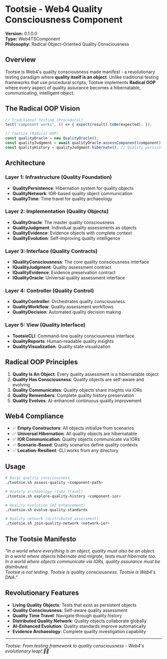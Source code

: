 # Tootsie - Web4 Quality Consciousness Component

**Version:** 0.1.0.0  
**Type:** Web4TSComponent  
**Philosophy:** Radical Object-Oriented Quality Consciousness

## Overview

Tootsie is Web4's quality consciousness made manifest - a revolutionary testing paradigm where **quality itself is an object**. Unlike traditional testing frameworks that use procedural scripts, Tootsie implements **Radical OOP** where every aspect of quality assurance becomes a hibernatable, communicating, intelligent object.

## The Radical OOP Vision

```typescript
// Traditional Testing (Procedural)
test('component works', () => { expect(result).toBe(expected); });

// Tootsie (Radical OOP)
const qualityOracle = new QualityOracle();
const qualityJudgment = await qualityOracle.assessComponent(component);
const qualityHistory = qualityJudgment.hibernate(); // Quality persists
```

## Architecture

### Layer 1: Infrastructure (Quality Foundation)
- **QualityPersistence**: Hibernation system for quality objects
- **QualityNetwork**: IOR-based quality object communication
- **QualityTime**: Time travel for quality archaeology

### Layer 2: Implementation (Quality Objects)
- **QualityOracle**: The master quality consciousness
- **QualityJudgment**: Individual quality assessments as objects
- **QualityEvidence**: Evidence objects with complete context
- **QualityEvolution**: Self-improving quality intelligence

### Layer 3: Interface (Quality Contracts)
- **IQualityConsciousness**: The core quality consciousness interface
- **IQualityJudgment**: Quality assessment contract
- **IQualityEvidence**: Evidence preservation contract
- **IQualityOracle**: Universal quality assessment interface

### Layer 4: Controller (Quality Control)
- **QualityController**: Orchestrates quality consciousness
- **QualityWorkflow**: Quality assessment workflows
- **QualityDecision**: Automated quality decision making

### Layer 5: View (Quality Interface)
- **TootsieCLI**: Command-line quality consciousness interface
- **QualityReports**: Human-readable quality insights
- **QualityVisualization**: Quality state visualization

## Radical OOP Principles

1. **Quality Is An Object**: Every quality assessment is a hibernatable object
2. **Quality Has Consciousness**: Quality objects are self-aware and evolving
3. **Quality Communicates**: Quality objects share insights via IORs
4. **Quality Remembers**: Complete quality history preservation
5. **Quality Evolves**: AI-enhanced continuous quality improvement

## Web4 Compliance

- ✅ **Empty Constructors**: All objects initialize from scenarios
- ✅ **Universal Hibernation**: All quality objects are hibernatable
- ✅ **IOR Communication**: Quality objects communicate via IORs
- ✅ **Scenario-Based**: Quality scenarios define quality contexts
- ✅ **Location-Resilient**: CLI works from any directory

## Usage

```bash
# Basic quality consciousness
./tootsie.sh assess-quality <component-path>

# Quality archaeology (time travel)
./tootsie.sh explore-quality-history <component-ior>

# Quality evolution (AI enhancement)
./tootsie.sh evolve-quality-standards

# Quality network (distributed assessment)
./tootsie.sh join-quality-network <network-ior>
```

## The Tootsie Manifesto

*"In a world where everything is an object, quality must also be an object.  
In a world where objects hibernate and migrate, tests must hibernate too.  
In a world where objects communicate via IORs, quality assurance must be distributed.  
Tootsie is not testing. Tootsie is quality consciousness. Tootsie is Web4's DNA."*

## Revolutionary Features

- **Living Quality Objects**: Tests that exist as persistent objects
- **Quality Consciousness**: Self-aware quality assessment
- **Quality Time Travel**: Navigate through quality history
- **Distributed Quality Network**: Quality objects collaborate globally
- **AI-Enhanced Evolution**: Quality standards improve automatically
- **Evidence Archaeology**: Complete quality investigation capability

---

*Tootsie: From testing framework to quality consciousness - Web4's evolutionary leap! 🧠✨*

